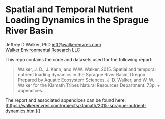 Spatial and Temporal Nutrient Loading Dynamics in the Sprague River Basin
=========================================================================

Jeffrey D Walker, PhD <jeff@walkerenvres.com>  
[Walker Environmental Research LLC](https://walkerenvres.com)

This repo contains the code and datasets used for the following report:

> Walker, J. D., J. Kann, and W.W. Walker. 2015. Spatial and temporal nutrient loading dynamics in the Sprague River Basin, Oregon. Prepared by Aquatic Ecosystem Sciences, J. D. Walker, and W. W. Walker for the Klamath Tribes Natural Resources Department. 73p. + appendices.

The report and associated appendices can be found here: [https://walkerenvres.com/projects/klamath/2015-sprague-nutrient-dynamics.html]()
